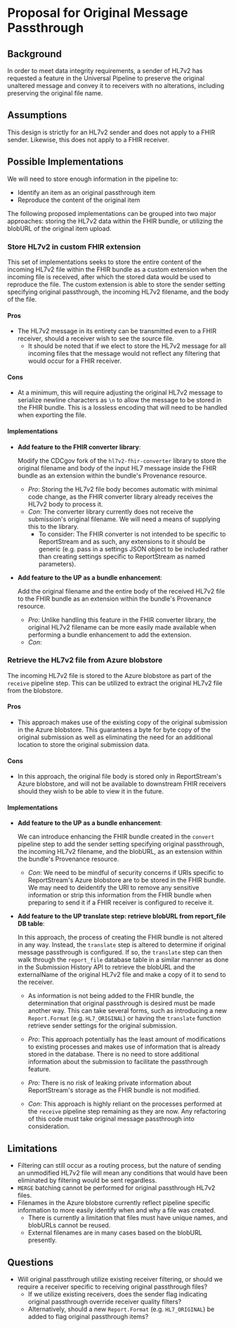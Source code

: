 # Proposal for Original Message Passthrough

## Background

In order to meet data integrity requirements, a sender of HL7v2 has requested a feature in the Universal Pipeline to
preserve the original unaltered message and convey it to receivers with no alterations, including preserving the
original file name.

## Assumptions

This design is strictly for an HL7v2 sender and does not apply to a FHIR sender. Likewise, this does not apply to a FHIR
receiver.

## Possible Implementations

We will need to store enough information in the pipeline to:

* Identify an item as an original passthrough item
* Reproduce the content of the original item

The following proposed implementations can be grouped into two major approaches: storing the HL7v2 data within the FHIR
bundle, or utilizing the blobURL of the original item upload.

### Store HL7v2 in custom FHIR extension

This set of implementations seeks to store the entire content of the incoming HL7v2 file within the FHIR bundle as a
custom extension when the incoming file is received, after which the stored data would be used to reproduce the file.
The custom extension is able to store the sender setting specifying original passthrough, the incoming HL7v2 filename,
and the body of the file.

#### Pros

* The HL7v2 message in its entirety can be transmitted even to a FHIR receiver, should a receiver wish to see the source
  file.
    * It should be noted that if we elect to store the HL7v2 message for all incoming files that the message would not
      reflect any filtering that would occur for a FHIR receiver.

#### Cons

* At a minimum, this will require adjusting the original HL7v2 message to serialize newline characters as `\n` to allow
  the message to be stored in the FHIR bundle. This is a lossless encoding that will need to be handled when exporting
  the file.

#### Implementations

* **Add feature to the FHIR converter library**:

  Modify the CDCgov fork of the `hl7v2-fhir-converter` library to store the original filename and body of the input HL7
  message inside the FHIR bundle as an extension within the bundle's Provenance resource.
    * *Pro*: Storing the HL7v2 file body becomes automatic with minimal code change, as the FHIR converter library
      already receives the HL7v2 body to process it.
    * *Con*: The converter library currently does not receive the submission's original filename. We will need a means
      of supplying this to the library.
        * To consider: The FHIR converter is not intended to be specific to ReportStream and as such, any extensions to
          it should be generic (e.g. pass in a settings JSON object to be included rather than creating settings
          specific to ReportStream as named parameters).

* **Add feature to the UP as a bundle enhancement**:

  Add the original filename and the entire body of the received HL7v2 file to the FHIR bundle as an extension within the
  bundle's Provenance resource.

    * *Pro*: Unlike handling this feature in the FHIR converter library, the original HL7v2 filename can be more easily
      made available when performing a bundle enhancement to add the extension.
    * *Con*:

### Retrieve the HL7v2 file from Azure blobstore

The incoming HL7v2 file is stored to the Azure blobstore as part of the `receive` pipeline step. This can be utilized to
extract the original HL7v2 file from the blobstore.

#### Pros

* This approach makes use of the existing copy of the original submission in the Azure blobstore. This guarantees a byte
  for byte copy of the original submission as well as eliminating the need for an additional location to store the
  original submission data.

#### Cons

* In this approach, the original file body is stored only in ReportStream's Azure blobstore, and will not be available
  to downstream FHIR receivers should they wish to be able to view it in the future.

#### Implementations

* **Add feature to the UP as a bundle enhancement**:

  We can introduce enhancing the FHIR bundle created in the `convert` pipeline step to add the sender setting specifying
  original passthrough, the incoming HL7v2 filename, and the blobURL, as an extension within the bundle's Provenance
  resource.

    * *Con*: We need to be mindful of security concerns if URIs specific to ReportStream's Azure blobstore are to be
      stored in the FHIR bundle. We may need to deidentify the URI to remove any sensitive information or strip this
      information from the FHIR bundle when preparing to send it if a FHIR receiver is configured to receive it.

* **Add feature to the UP translate step: retrieve blobURL from report_file DB table**:

  In this approach, the process of creating the FHIR bundle is not altered in any way. Instead, the `translate` step is
  altered to determine if original message passthrough is configured. If so, the `translate` step can then walk through
  the `report_file` database table in a similar manner as done in the Submission History API to retrieve the blobURL and
  the externalName of the original HL7v2 file and make a copy of it to send to the receiver.
    * As information is not being added to the FHIR bundle, the determination that original passthrough is desired must
      be made another way. This can take several forms, such as introducing a new `Report.Format` (e.g. `HL7_ORIGINAL`)
      or having the `translate` function retrieve sender settings for the original submission.

    * *Pro*: This approach potentially has the least amount of modifications to existing processes and makes use of
      information that is already stored in the database. There is no need to store additional information about the
      submission to facilitate the passthrough feature.
    * *Pro*: There is no risk of leaking private information about ReportStream's storage as the FHIR bundle is not
      modified.
    * *Con*: This approach is highly reliant on the processes performed at the `receive` pipeline step remaining as they
      are now. Any refactoring of this code must take original message passthrough into consideration.

## Limitations

* Filtering can still occur as a routing process, but the nature of sending an unmodified HL7v2 file will mean any
  conditions that would have been eliminated by filtering would be sent regardless.
* `MERGE` batching cannot be performed for original passthrough HL7v2 files.
* Filenames in the Azure blobstore currently reflect pipeline specific information to more easily identify when and why
  a file was created.
    * There is currently a limitation that files must have unique names, and blobURLs cannot be reused.
    * External filenames are in many cases based on the blobURL presently.

## Questions

* Will original passthrough utilize existing receiver filtering, or should we require a receiver specific to receiving
  original passthrough files?
    * If we utilize existing receivers, does the sender flag indicating original passthrough override receiver quality
      filters?
    * Alternatively, should a new `Report.Format` (e.g. `HL7_ORIGINAL`) be added to flag original passthrough items?
